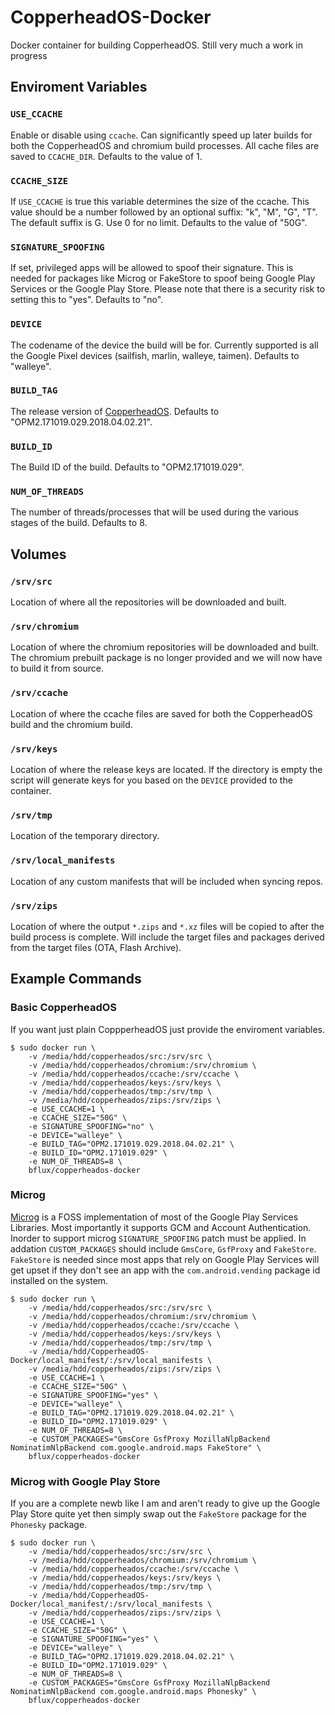 # CopperheadOS-Docker
Docker container for building CopperheadOS. Still very much a work in progress

## Enviroment Variables

### `USE_CCACHE`
Enable or disable using `ccache`. Can significantly speed up later builds for both 
the CopperheadOS and chromium build processes. All cache files are saved to `CCACHE_DIR`.
Defaults to the value of 1.

### `CCACHE_SIZE`
If `USE_CCACHE` is true this variable determines the size of the ccache.
This value should be a number followed by an optional suffix: "k", "M", "G", "T".
The default suffix is G. Use 0 for no limit. Defaults to the value of "50G". 

### `SIGNATURE_SPOOFING`
If set, privileged apps will be allowed to spoof their signature. This is needed
for packages like Microg or FakeStore to spoof being Google Play Services or the
Google Play Store. Please note that there is a security risk to setting this to
"yes". Defaults to "no".

### `DEVICE`
The codename of the device the build will be for. Currently supported is all the
Google Pixel devices (sailfish, marlin, walleye, taimen). Defaults to "walleye".

### `BUILD_TAG`
The release version of [CopperheadOS](https://github.com/CopperheadOS/android-prepare-vendor/releases).
Defaults to "OPM2.171019.029.2018.04.02.21".

### `BUILD_ID`
The Build ID of the build. Defaults to "OPM2.171019.029".

### `NUM_OF_THREADS`
The number of threads/processes that will be used during the various stages of
the build. Defaults to 8.

## Volumes

### `/srv/src`
Location of where all the repositories will be downloaded and built.

### `/srv/chromium`
Location of where the chromium repositories will be downloaded and built.
The chromium prebuilt package is no longer provided and we will now have
to build it from source.

### `/srv/ccache`
Location of where the ccache files are saved for both the CopperheadOS build
and the chromium build.

### `/srv/keys`
Location of where the release keys are located. If the directory is empty the
script will generate keys for you based on the `DEVICE` provided to the container.

### `/srv/tmp`
Location of the temporary directory.

### `/srv/local_manifests`
Location of any custom manifests that will be included when syncing repos.

### `/srv/zips`
Location of where the output `*.zips` and `*.xz` files will be copied to after the
build process is complete. Will include the target files and packages derived from
the target files (OTA, Flash Archive).

## Example Commands

### Basic CopperheadOS
If you want just plain CoppperheadOS just provide the enviroment variables.

```
$ sudo docker run \
    -v /media/hdd/copperheados/src:/srv/src \
    -v /media/hdd/copperheados/chromium:/srv/chromium \
    -v /media/hdd/copperheados/ccache:/srv/ccache \
    -v /media/hdd/copperheados/keys:/srv/keys \
    -v /media/hdd/copperheados/tmp:/srv/tmp \
    -v /media/hdd/copperheados/zips:/srv/zips \
    -e USE_CCACHE=1 \
    -e CCACHE_SIZE="50G" \
    -e SIGNATURE_SPOOFING="no" \
    -e DEVICE="walleye" \
    -e BUILD_TAG="OPM2.171019.029.2018.04.02.21" \
    -e BUILD_ID="OPM2.171019.029" \
    -e NUM_OF_THREADS=8 \
    bflux/copperheados-docker
```

### Microg
[Microg](https://microg.org/) is a FOSS implementation of most of the Google
Play Services Libraries. Most importantly it supports GCM and Account
Authentication. Inorder to support microg `SIGNATURE_SPOOFING` patch must be
applied. In addation `CUSTOM_PACKAGES` should include `GmsCore`, `GsfProxy` and
`FakeStore`. `FakeStore` is needed since most apps that rely on Google Play
Services will get upset if they don't see an app with the `com.android.vending`
package id installed on the system.

```
$ sudo docker run \
    -v /media/hdd/copperheados/src:/srv/src \
    -v /media/hdd/copperheados/chromium:/srv/chromium \
    -v /media/hdd/copperheados/ccache:/srv/ccache \
    -v /media/hdd/copperheados/keys:/srv/keys \
    -v /media/hdd/copperheados/tmp:/srv/tmp \
    -v /media/hdd/CopperheadOS-Docker/local_manifest/:/srv/local_manifests \
    -v /media/hdd/copperheados/zips:/srv/zips \
    -e USE_CCACHE=1 \
    -e CCACHE_SIZE="50G" \
    -e SIGNATURE_SPOOFING="yes" \
    -e DEVICE="walleye" \
    -e BUILD_TAG="OPM2.171019.029.2018.04.02.21" \
    -e BUILD_ID="OPM2.171019.029" \
    -e NUM_OF_THREADS=8 \
    -e CUSTOM_PACKAGES="GmsCore GsfProxy MozillaNlpBackend NominatimNlpBackend com.google.android.maps FakeStore" \
    bflux/copperheados-docker
```

### Microg with Google Play Store
If you are a complete newb like I am and aren't ready to give up the Google Play
Store quite yet then simply swap out the `FakeStore` package for the `Phonesky`
package.

```
$ sudo docker run \
    -v /media/hdd/copperheados/src:/srv/src \
    -v /media/hdd/copperheados/chromium:/srv/chromium \
    -v /media/hdd/copperheados/ccache:/srv/ccache \
    -v /media/hdd/copperheados/keys:/srv/keys \
    -v /media/hdd/copperheados/tmp:/srv/tmp \
    -v /media/hdd/CopperheadOS-Docker/local_manifest/:/srv/local_manifests \
    -v /media/hdd/copperheados/zips:/srv/zips \
    -e USE_CCACHE=1 \
    -e CCACHE_SIZE="50G" \
    -e SIGNATURE_SPOOFING="yes" \
    -e DEVICE="walleye" \
    -e BUILD_TAG="OPM2.171019.029.2018.04.02.21" \
    -e BUILD_ID="OPM2.171019.029" \
    -e NUM_OF_THREADS=8 \
    -e CUSTOM_PACKAGES="GmsCore GsfProxy MozillaNlpBackend NominatimNlpBackend com.google.android.maps Phonesky" \
    bflux/copperheados-docker
```
